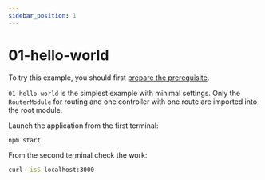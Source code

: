 ```yaml
---
sidebar_position: 1
---
```


# 01-hello-world

To try this example, you should first [prepare the prerequisite][1].

`01-hello-world` is the simplest example with minimal settings. Only the `RouterModule` for routing and one controller with one route are imported into the root module.

Launch the application from the first terminal:

```bash
npm start
```

From the second terminal check the work:

```bash
curl -isS localhost:3000
```

[1]: /examples/prerequisite
